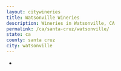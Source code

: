 ```yaml
---
layout: citywineries
title: Watsonville Wineries
description: Wineries in Watsonville, CA
permalink: /ca/santa-cruz/watsonville/
state: ca
county: santa cruz
city: watsonville
---
```

-
